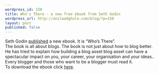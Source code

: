 ```yaml
---
wordpress_id: 150
title: Who's There - a new free ebook from Seth Godin
wordpress_url: http://anilwadghule.com/blog/?p=150
layout: post
published: false
---
```

Seth Godin <a href="http://sethgodin.typepad.com/seths_blog/2005/09/whos_there_the_.html">published</a> a new ebook. It is “Who’s There”.<br /><img alt="" src="http://sethgodin.typepad.com/seths_blog/images/coverwhosthere_1" border="0" /><br />The book is all about blogs. The book is not just about how to blog better. He has tried to explain how building a blog asset blog asset can have a spectacular impact on you, your career, your organisation and your ideas.. Every blogger and those who want to be a blogger must read it.<br />To download the ebook click <a href="http://sethgodin.typepad.com/seths_blog/files/whos_there.pdf">here</a>.
